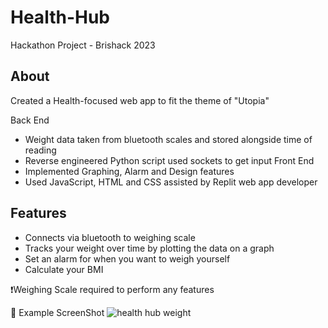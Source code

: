 # Health-Hub
Hackathon Project - Brishack 2023

## About
Created a Health-focused web app to fit the theme of "Utopia"

Back End
- Weight data taken from bluetooth scales and stored alongside time of reading
- Reverse engineered Python script used sockets to get input
Front End
- Implemented Graphing, Alarm and Design features
- Used JavaScript, HTML and CSS assisted by Replit web app developer

## Features
- Connects via bluetooth to weighing scale
- Tracks your weight over time by plotting the data on a graph
- Set an alarm for when you want to weigh yourself
- Calculate your BMI

❗Weighing Scale required to perform any features

📸 Example ScreenShot
![health hub weight](https://user-images.githubusercontent.com/40807285/222525227-2f3883de-ea20-4b1b-a8a6-fd622deab310.png)
